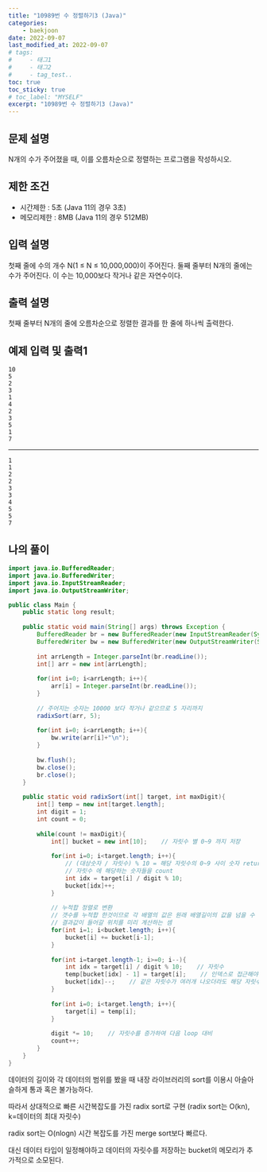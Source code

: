 ```yaml
---
title: "10989번 수 정렬하기3 (Java)"
categories: 
    - baekjoon
date: 2022-09-07
last_modified_at: 2022-09-07
# tags:
#     - 태그1
#     - 태그2
#     - tag_test..
toc: true
toc_sticky: true
# toc_label: "MYSELF"
excerpt: "10989번 수 정렬하기3 (Java)"
---
```

## 문제 설명

N개의 수가 주어졌을 때, 이를 오름차순으로 정렬하는 프로그램을 작성하시오.

## 제한 조건

- 시간제한 : 5초 (Java 11의 경우 3초)
- 메모리제한 : 8MB (Java 11의 경우 512MB)

## 입력 설명

첫째 줄에 수의 개수 N(1 ≤ N ≤ 10,000,000)이 주어진다. 둘째 줄부터 N개의 줄에는 수가 주어진다. 이 수는 10,000보다 작거나 같은 자연수이다.

## 출력 설명

첫째 줄부터 N개의 줄에 오름차순으로 정렬한 결과를 한 줄에 하나씩 출력한다.

## 예제 입력 및 출력1

    10
    5
    2
    3
    1
    4
    2
    3
    5
    1
    7
<hr>

    1
    1
    2
    2
    3
    3
    4
    5
    5
    7

## 나의 풀이

```java
import java.io.BufferedReader;
import java.io.BufferedWriter;
import java.io.InputStreamReader;
import java.io.OutputStreamWriter;

public class Main {
    public static long result;
    
    public static void main(String[] args) throws Exception {
        BufferedReader br = new BufferedReader(new InputStreamReader(System.in));
        BufferedWriter bw = new BufferedWriter(new OutputStreamWriter(System.out));
        
        int arrLength = Integer.parseInt(br.readLine());
        int[] arr = new int[arrLength];
        
        for(int i=0; i<arrLength; i++){
            arr[i] = Integer.parseInt(br.readLine());
        }
        
        // 주어지는 숫자는 10000 보다 작거나 같으므로 5 자리까지
        radixSort(arr, 5);
        
        for(int i=0; i<arrLength; i++){
            bw.write(arr[i]+"\n");
        }
        
        bw.flush();
        bw.close();
        br.close();
    }
    
    public static void radixSort(int[] target, int maxDigit){
        int[] temp = new int[target.length];
        int digit = 1;
        int count = 0;
        
        while(count != maxDigit){
            int[] bucket = new int[10];    // 자릿수 별 0~9 까지 저장
            
            for(int i=0; i<target.length; i++){
                // (대상숫자 / 자릿수) % 10 = 해당 자릿수의 0~9 사이 숫자 return
                // 자릿수 에 해당하는 숫자들을 count
                int idx = target[i] / digit % 10;
                bucket[idx]++;
            }
            
            // 누적합 정렬로 변환
            // 갯수를 누적합 한것이므로 각 배열의 값은 원래 배열길이의 값을 넘을 수 없다.
            // 결과값이 들어갈 위치를 미리 계산하는 셈
            for(int i=1; i<bucket.length; i++){
                bucket[i] += bucket[i-1];
            }
            
            for(int i=target.length-1; i>=0; i--){
                int idx = target[i] / digit % 10;    // 자릿수
                temp[bucket[idx] - 1] = target[i];    // 인덱스로 접근해야하므로 -1
                bucket[idx]--;    // 같은 자릿수가 여러개 나오더라도 해당 자릿수의 값을 줄여서 저장하여 문제되지않음
            }
            
            for(int i=0; i<target.length; i++){
                target[i] = temp[i];
            }
            
            digit *= 10;    // 자릿수를 증가하여 다음 loop 대비
            count++;
        }
    }
}
```
데이터의 길이와 각 데이터의 범위를 봤을 때 내장 라이브러리의 sort를 이용시 아슬아슬하게 통과 혹은 불가능하다.

따라서 상대적으로 빠른 시간복잡도를 가진 radix sort로 구현 (radix sort는 O(kn), k=데이터의 최대 자릿수)

radix sort는 O(nlogn) 시간 복잡도를 가진 merge sort보다 빠르다. 

대신 데이터 타입이 일정해야하고 데이터의 자릿수를 저장하는 bucket의 메모리가 추가적으로 소모된다.
